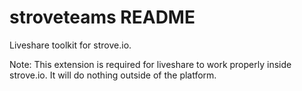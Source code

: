 # stroveteams README

Liveshare toolkit for strove.io.

Note: This extension is required for liveshare to work properly inside strove.io. It will do nothing outside of the platform.

